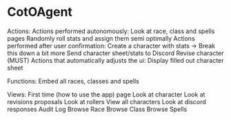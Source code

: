 # CotOAgent

Actions:
	Actions performed autonomously:
		Look at race, class and spells pages
		Randomly roll stats and assign them semi optimally
	Actions performed after user confirmation:
		Create a character with stats -> Break this down a bit more
		Send character sheet/stats to Discord
		Revise character (MUST)
	Actions that automatically adjusts the ui:
		Display filled out character sheet

Functions:
	Embed all races, classes and spells


Views:
First time (how to use the app) page
Look at character
Look at revisions proposals
Look at rollers
View all characters
Look at discord responses
Audit Log
Browse Race
Browse Class
Browse Spells
	


